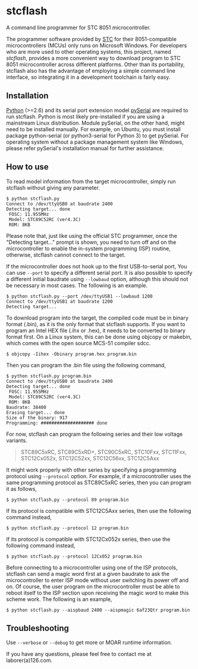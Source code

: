 stcflash
========

A command line programmer for STC 8051 microcontroller.

The programmer software provided by [STC](http://www.stcmcu.com/) for
their 8051-compatible microcontrollers (MCUs) only runs on Microsoft
Windows.  For developers who are more used to other operating systems,
this project, named *stcflash*, provides a more convenient way to
download program to STC 8051 microcontroller across different
platforms.  Other than its portability, stcflash also has the
advantage of employing a simple command line interface, so integrating
it in a development toolchain is fairly easy.

Installation
------------

[Python](http://www.python.org) (>=2.6) and its serial port extension
model [pySerial](http://pyserial.sf.net/) are required to run
stcflash.  Python is most likely pre-installed if you are using a
mainstream Linux distribution.  Module pySerial, on the other hand,
might need to be installed manually.  For example, on Ubuntu, you must
install package python-serial (or python3-serial for Python 3) to get
pySerial.  For operating system without a package management system
like Windows, please refer pySerial's installation manual for further
assistance.

How to use
----------

To read model information from the target microcontroller, simply run
stcflash without giving any parameter.

```
$ python stcflash.py
Connect to /dev/ttyUSB0 at baudrate 2400
Detecting target... done
 FOSC: 11.955MHz
 Model: STC89C52RC (ver4.3C) 
 ROM: 8KB
```

Please note that, just like using the official STC programmer, once
the "Detecting target..." prompt is shown, you need to turn off and on
the microcontroller to enable the in-system programming (ISP) routine,
otherwise, stcflash cannot connect to the target.

If the microcontroller does not hook up to the first USB-to-serial
port, You can use `--port` to specify a different serial port.  It is
also possible to specify a different initial baudrate using
`--lowbaud` option, although this should not be necessary in most
cases.  The following is an example.

```
$ python stcflash.py --port /dev/ttyUSB1 --lowbaud 1200
Connect to /dev/ttyUSB1 at baudrate 1200
Detecting target...
```

To download program into the target, the compiled code must be in
binary format (.bin), as it is the only format that stcflash supports.
If you want to program an Intel HEX file (.ihx or .hex), it needs to
be converted to binary format first.  On a Linux system, this can be
done using objcopy or makebin, which comes with the open source MCS-51
compiler sdcc.

```
$ objcopy -Iihex -Obinary program.hex program.bin
```

Then you can program the .bin file using the following command,

```
$ python stcflash.py program.bin
Connect to /dev/ttyUSB0 at baudrate 2400
Detecting target... done
 FOSC: 11.955MHz
 Model: STC89C52RC (ver4.3C) 
 ROM: 8KB
Baudrate: 38400
Erasing target... done
Size of the binary: 917
Programming: #################### done
```

For now, stcflash can program the following series and their low
voltage variants.

> STC89C5xRC, STC89C5xRD+, STC90C5xRC, STC10Fxx, STC11Fxx,
> STC12Cx052x, STC12C52xx, STC12C56xx, STC12C5Axx

It might work properly with other series by specifying a programming
protocol using `--protocol` option.  For example, if a microcontroller
uses the same programming protocol as STC89C5xRC series, then you can
program it as follows,

```
$ python stcflash.py --protocol 89 program.bin
```

If its protocol is compatible with STC12C5Axx series, then use the
following command instead,

```
$ python stcflash.py --protocol 12 program.bin
```

If its protocol is compatible with STC12Cx052x series, then use the
following command instead,

```
$ python stcflash.py --protocol 12Cx052 program.bin
```

Before connecting to a microcontroller using one of the ISP protocols,
stcflash can send a magic word first at a given baudrate to ask the
microcontroller to enter ISP mode without user switching its power off
and on.  Of course, the user program on the microcontroller must be
able to reboot itself to the ISP section upon receiving the magic word
to make this scheme work.  The following is an example,

```
$ python stcflash.py --aispbaud 2400 --aispmagic 6af23Qtr program.bin
```

Troubleshooting
---------------

Use `--verbose` or `--debug` to get more or MOAR runtime information.

If you have any questions, please feel free to contact me at
laborer(a)126.com.
